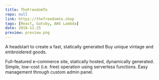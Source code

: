 ```yaml
---
title: TheFreedomTo
repo: null
link: https://thefreedomto.shop
tags: [React, Gatsby, AWS Lambda]
date: 2018-11-25
preview: preview.png
---
```


A headstart to create a fast, statically generated Buy unique vintage and embroidered goods.

Full-featured e-commerce site, statically hosted, dynamically generated. Simple, low-cost (i.e. free) operation using serverless functions. Easy management through custom admin panel.

